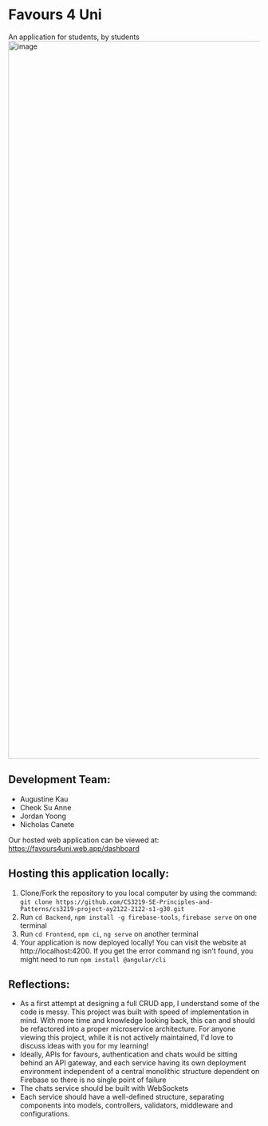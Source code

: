 # Favours 4 Uni
An application for students, by students
<img width="1437" alt="image" src="https://github.com/nicholas-gcc/favours4uni/assets/69677864/87e15700-e391-412b-b3ab-19f006a9ed1f">



## Development Team:
* Augustine Kau
* Cheok Su Anne
* Jordan Yoong
* Nicholas Canete

Our hosted web application can be viewed at: 
https://favours4uni.web.app/dashboard


## Hosting this application locally:
1. Clone/Fork the repository to you local computer by using the command: `git clone https://github.com/CS3219-SE-Principles-and-Patterns/cs3219-project-ay2122-2122-s1-g30.git`
2. Run `cd Backend`, `npm install -g firebase-tools`, `firebase serve` on one terminal
3. Run `cd Frontend`, `npm ci`, `ng serve` on another terminal
4. Your application is now deployed locally! You can visit the website at http://localhost:4200. If you get the error command ng isn't found, you might need to run `npm install @angular/cli`

## Reflections:
* As a first attempt at designing a full CRUD app, I understand some of the code is messy. This project was built with speed of implementation in mind. With more time and knowledge looking back, this can and should be refactored into a proper microservice architecture. For anyone viewing this project, while it is not actively maintained, I'd love to discuss ideas with you for my learning!
* Ideally, APIs for favours, authentication and chats would be sitting behind an API gateway, and each service having its own deployment environment independent of a central monolithic structure dependent on Firebase so there is no single point of failure
* The chats service should be built with WebSockets
* Each service should have a well-defined structure, separating components into models, controllers, validators, middleware and configurations.




